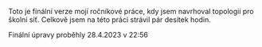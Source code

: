 Toto je finální verze mojí ročníkové práce, kdy jsem navrhoval topologii pro školní síť.
Celkově jsem na této práci strávil pár desítek hodin.

Finální úpravy proběhly 28.4.2023 v 22:56

